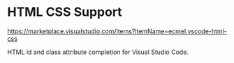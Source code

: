 # HTML CSS Support

<https://marketplace.visualstudio.com/items?itemName=ecmel.vscode-html-css>

HTML id and class attribute completion for Visual Studio Code.
